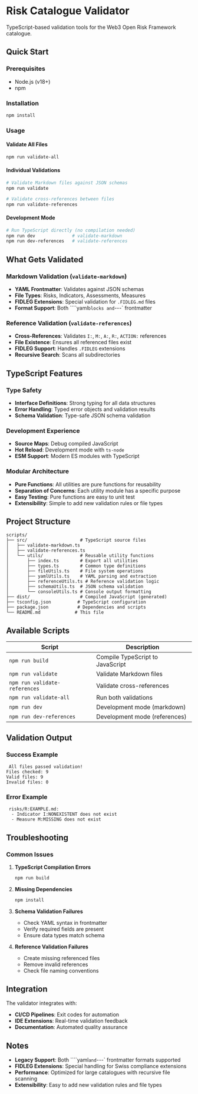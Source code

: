 # Risk Catalogue Validator

TypeScript-based validation tools for the Web3 Open Risk Framework catalogue.

##  Quick Start

### Prerequisites
- Node.js (v18+)
- npm

### Installation
```bash
npm install
```

### Usage

#### Validate All Files
```bash
npm run validate-all
```

#### Individual Validations
```bash
# Validate Markdown files against JSON schemas
npm run validate

# Validate cross-references between files
npm run validate-references
```

#### Development Mode
```bash
# Run TypeScript directly (no compilation needed)
npm run dev              # validate-markdown
npm run dev-references   # validate-references
```

##  What Gets Validated

### Markdown Validation (`validate-markdown`)
- **YAML Frontmatter**: Validates against JSON schemas
- **File Types**: Risks, Indicators, Assessments, Measures
- **FIDLEG Extensions**: Special validation for `.FIDLEG.md` files
- **Format Support**: Both ````yaml` blocks and `---` frontmatter

### Reference Validation (`validate-references`)
- **Cross-References**: Validates `I:`, `M:`, `A:`, `R:`, `ACTION:` references
- **File Existence**: Ensures all referenced files exist
- **FIDLEG Support**: Handles `.FIDLEG` extensions
- **Recursive Search**: Scans all subdirectories

##  TypeScript Features

### Type Safety
- **Interface Definitions**: Strong typing for all data structures
- **Error Handling**: Typed error objects and validation results
- **Schema Validation**: Type-safe JSON schema validation

### Development Experience
- **Source Maps**: Debug compiled JavaScript
- **Hot Reload**: Development mode with `ts-node`
- **ESM Support**: Modern ES modules with TypeScript

### Modular Architecture
- **Pure Functions**: All utilities are pure functions for reusability
- **Separation of Concerns**: Each utility module has a specific purpose
- **Easy Testing**: Pure functions are easy to unit test
- **Extensibility**: Simple to add new validation rules or file types

##  Project Structure

```
scripts/
├── src/                    # TypeScript source files
│   ├── validate-markdown.ts
│   ├── validate-references.ts
│   └── utils/              # Reusable utility functions
│       ├── index.ts        # Export all utilities
│       ├── types.ts        # Common type definitions
│       ├── fileUtils.ts    # File system operations
│       ├── yamlUtils.ts    # YAML parsing and extraction
│       ├── referenceUtils.ts # Reference validation logic
│       ├── schemaUtils.ts  # JSON schema validation
│       └── consoleUtils.ts # Console output formatting
├── dist/                   # Compiled JavaScript (generated)
├── tsconfig.json          # TypeScript configuration
├── package.json           # Dependencies and scripts
└── README.md             # This file
```

##  Available Scripts

| Script | Description |
|--------|-------------|
| `npm run build` | Compile TypeScript to JavaScript |
| `npm run validate` | Validate Markdown files |
| `npm run validate-references` | Validate cross-references |
| `npm run validate-all` | Run both validations |
| `npm run dev` | Development mode (markdown) |
| `npm run dev-references` | Development mode (references) |

##  Validation Output

### Success Example
```
 All files passed validation!
Files checked: 9
Valid files: 9
Invalid files: 0
```

### Error Example
```
 risks/R:EXAMPLE.md:
  - Indicator I:NONEXISTENT does not exist
  - Measure M:MISSING does not exist
```

##  Troubleshooting

### Common Issues

1. **TypeScript Compilation Errors**
   ```bash
   npm run build
   ```

2. **Missing Dependencies**
   ```bash
   npm install
   ```

3. **Schema Validation Failures**
   - Check YAML syntax in frontmatter
   - Verify required fields are present
   - Ensure data types match schema

4. **Reference Validation Failures**
   - Create missing referenced files
   - Remove invalid references
   - Check file naming conventions

##  Integration

The validator integrates with:
- **CI/CD Pipelines**: Exit codes for automation
- **IDE Extensions**: Real-time validation feedback
- **Documentation**: Automated quality assurance

##  Notes

- **Legacy Support**: Both ````yaml` and `---` frontmatter formats supported
- **FIDLEG Extensions**: Special handling for Swiss compliance extensions
- **Performance**: Optimized for large catalogues with recursive file scanning
- **Extensibility**: Easy to add new validation rules and file types
